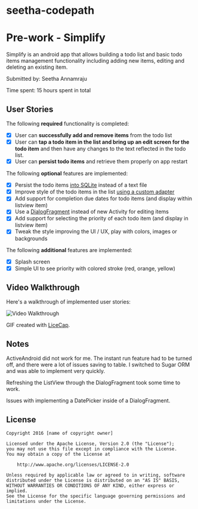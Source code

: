 # seetha-codepath

# Pre-work - Simplify

Simplify is an android app that allows building a todo list and basic todo items management functionality including adding new items, editing and deleting an existing item.

Submitted by: Seetha Annamraju

Time spent: 15 hours spent in total

## User Stories

The following **required** functionality is completed:

* [x] User can **successfully add and remove items** from the todo list
* [x] User can **tap a todo item in the list and bring up an edit screen for the todo item** and then have any changes to the text reflected in the todo list.
* [x] User can **persist todo items** and retrieve them properly on app restart

The following **optional** features are implemented:

* [x] Persist the todo items [into SQLite](http://guides.codepath.com/android/Persisting-Data-to-the-Device#sqlite) instead of a text file
* [x] Improve style of the todo items in the list [using a custom adapter](http://guides.codepath.com/android/Using-an-ArrayAdapter-with-ListView)
* [x] Add support for completion due dates for todo items (and display within listview item)
* [x] Use a [DialogFragment](http://guides.codepath.com/android/Using-DialogFragment) instead of new Activity for editing items
* [x] Add support for selecting the priority of each todo item (and display in listview item)
* [x] Tweak the style improving the UI / UX, play with colors, images or backgrounds

The following **additional** features are implemented:

* [x] Splash screen
* [x] Simple UI to see priority with colored stroke (red, orange, yellow)

## Video Walkthrough 

Here's a walkthrough of implemented user stories:

<img src='http://imgur.com/E9wB9wu.gif' title='Video Walkthrough' width='' alt='Video Walkthrough' />

GIF created with [LiceCap](http://www.cockos.com/licecap/).

## Notes

ActiveAndroid did not work for me. The instant run feature had to be turned off, and there were a lot of issues saving to table. I switched to Sugar ORM and was able to implement very quickly.

Refreshing the ListView through the DialogFragment took some time to work.

Issues with implementing a DatePicker inside of a DialogFragment.

## License

    Copyright 2016 [name of copyright owner]

    Licensed under the Apache License, Version 2.0 (the "License");
    you may not use this file except in compliance with the License.
    You may obtain a copy of the License at

        http://www.apache.org/licenses/LICENSE-2.0

    Unless required by applicable law or agreed to in writing, software
    distributed under the License is distributed on an "AS IS" BASIS,
    WITHOUT WARRANTIES OR CONDITIONS OF ANY KIND, either express or implied.
    See the License for the specific language governing permissions and
    limitations under the License.
